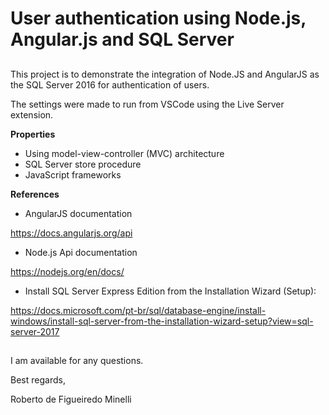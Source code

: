 # User authentication using Node.js, Angular.js and SQL Server

##
This project is to demonstrate the integration of Node.JS and AngularJS as the SQL Server 2016 for authentication of users.

The settings were made to run from VSCode using the Live Server extension.

__Properties__
* Using model-view-controller (MVC) architecture
* SQL Server store procedure
* JavaScript frameworks

__References__

* AngularJS documentation

https://docs.angularjs.org/api

* Node.js Api documentation 

https://nodejs.org/en/docs/

* Install SQL Server Express Edition from the Installation Wizard (Setup):

https://docs.microsoft.com/pt-br/sql/database-engine/install-windows/install-sql-server-from-the-installation-wizard-setup?view=sql-server-2017


##
 I am available for any questions.

 Best regards, 

 Roberto de Figueiredo Minelli
